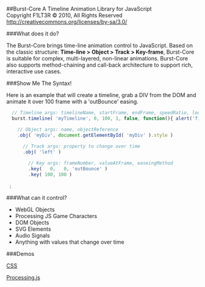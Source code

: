 ##Burst-Core
A Timeline Animation Library for JavaScript<br />
Copyright F1LT3R © 2010, All Rights Reserved<br />
http://creativecommons.org/licenses/by-sa/3.0/

###What does it do?

The Burst-Core brings time-line animation control to JavaScript. Based on the classic structure: **Time-line > Object > Track > Key-frame**, Burst-Core is suitable for complex, multi-layered, non-linear animations. Burst-Core also supports method-chaining and call-back architecture to support rich, interactive use cases.

###Show Me The Syntax!

Here is an example that will create a timeline, grab a DIV from the DOM and animate it over 100 frame with a 'outBounce' easing.

```javascript
  // Timeline args: timelineName, startFrame, endFrame, speedRatio, loop, callBack
  burst.timeline( 'myTimeline', 0, 100, 1, false, function(){ alert('finished!'); )

    // Object args: name, objectReference
    .obj( 'myDiv', document.getElementById( 'myDiv' ).style )
    
      // Track args: property to change over time
      .obj( 'left' )

        // Key args: frameNumber, valueAtFrame, easeingMethod
        .key(   0,   0, 'outBounce' )
        .key( 100, 100 )
        
 ;

```

###What can it control?

- WebGL Objects
- Processing JS Game Characters
- DOM Objects
- SVG Elements
- Audio Signals
- Anything with values that change over time

###Demos

[CSS](http://code.bocoup.com/burst-core/examples/css-demo/)

[Processing.js](http://code.bocoup.com/burst-core/examples/processing-js/)
